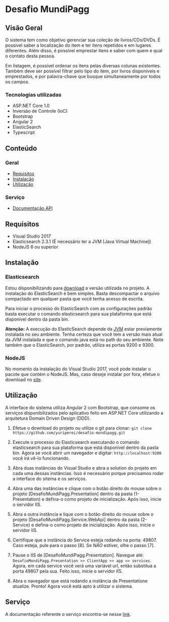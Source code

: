 # Desafio MundiPagg

## Visão Geral

O sistema tem como objetivo gerenciar sua coleção de livros/CDs/DVDs. É possível saber a localização do item e ter itens repetidos e em lugares diferentes. Além disso, é possível emprestar itens e saber com quem e qual o contato desta pessoa.

Em listagem, é possível ordenar os itens pelas diversas colunas existentes. Também deve ser possível filtrar pelo tipo do item, por livros disponíveis e emprestados, e por palavra-chave que busque simultaneamente por todos os campos.

  ### Tecnologias utilizadas
  
  * ASP.NET Core 1.0
  * Inversão de Controle (IoC)
  * Bootstrap
  * Angular 2
  * ElasticSearch
  * Typescript
  
## Conteúdo

### Geral

* [Requisitos](#requisitos)
* [Instalação](#instalação)
* [Utilização](#utilização)

### Serviço

* [Documentação API](#documentoapi)

## Requisitos

- Visual Studio 2017
- Elasticsearch 2.3.1 (É necessário ter a JVM [Java Virtual Machine])
- NodeJS 6 ou superior

## Instalação

### Elasticsearch

Estou disponibilizando para [download](https://s3.amazonaws.com/caelum-online-public/elasticsearch/downloads/elasticsearch-2.3.1.zip) a versão utilizada no projeto. A instalação do ElasticSearch é bem simples. Basta descompactar o arquivo compactado em qualquer pasta que você tenha acesso de escrita. 

Para iniciar o processo do ElasticSearch com as configurações padrão basta executar o comando elasticsearch para sua plataforma que está disponível dentro da pasta bin.

**Atenção:** A execução do ElasticSearch depende da [JVM](http://www.oracle.com/technetwork/pt/java/javase/downloads/jre8-downloads-2133155.html)  estar previamente instalada no seu ambiente. Tenha certeza que você tem a versão mais atual da JVM instalada e que o comando java está no path do seu ambiente. Note também que o ElasticSearch, por padrão, utiliza as portas 9200 e 9300.

### NodeJS

No momento da instalação do Visual Studio 2017, você pode instalar o pacote que contém o NodeJS. Mas, caso deseje instalar por fora, efetue o download no [site](https://nodejs.org/en/download/).

## Utilização

A interface do sistema utiliza Angular 2 com Bootstrap, que consome os serviços disponibilizados pelo aplicativo feito em ASP.NET Core utilizando a arquitetura Domain Driven Design (DDD).

1. Efetue o download do projeto ou utilize o git para clonar: `git clone https://github.com/yuriperei/desafio-mundipagg.git`

2. Execute o processo do Elasticsearch executando o comando elasticsearch para sua plataforma que está disponível dentro da pasta bin. Agora se você abrir um navegador e digitar: `http://localhost:9200` você irá vê-lo funcionando.

3. Abra duas instâncias do Visual Studio e abra a solution do projeto em cada uma dessas instâncias. Isso é necessário porque precisamos rodar a interface do sitema e os serviços. 

4. Abra uma das instâncias e clique com o botão direito do mouse sobre o projeto [DesafioMundiPagg.Presentation] dentro da pasta (1-Presentation) e defina-o como projeto de inicialização. Após isso, inicie o servidor IIS.

5. Abra a outra instância e lique com o botão direito do mouse sobre o projeto [DesafioMundiPagg.Service.WebApi] dentro da pasta (2-Service) e defina-o como projeto de inicialização. Após isso, inicie o servidor IIS.

6. Certifique que a instância do Service esteja rodando na porta: 49807. Caso esteja, pule para o passo [8]. Se *NÃO* estiver, olhe o passo [7]. 
    
7. Pause o IIS de [DesafioMundiPagg.Presentation]. Navegue até: `DesafioMundiPagg.Presentation >> ClientApp >> app >> services`. Agora, em cada service você verá uma variável url, então substitua a porta 49807 pela sua. Feito isso, inicie o servidor IIS.

8. Abra o navegador que está rodando a instância de Presentatione atualize. Pronto! Agora você está apto à utilizar o sistema.

## Serviço

A documentação referente o serviço encontra-se nesse [link](#).
